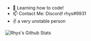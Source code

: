 
</div>
  
- 🌱 Learning how to code!
- 📫 Contact Me: Discord! rhys#9931
- ✌  a very unstable person

<img align="center" src="https://github-readme-stats.vercel.app/api?username=rhysfr&include_all_commits=true&count_private=true&show_icons=true&line_height=20&title_color=7A7ADB&icon_color=2234AE&text_color=D3D3D3&bg_color=0,000000,130F40" alt="Rhys's Github Stats">

